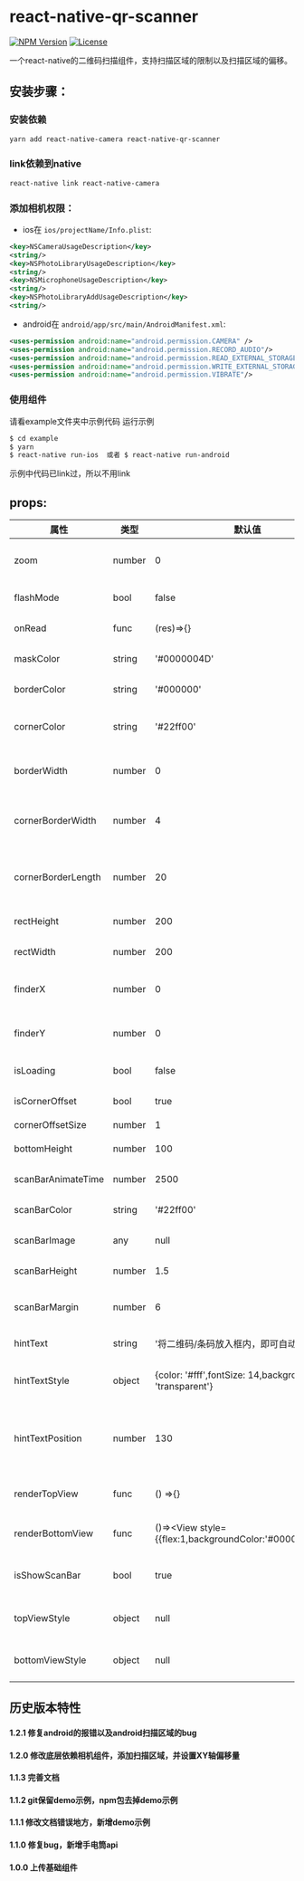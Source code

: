 # react-native-qr-scanner
[![NPM Version](https://img.shields.io/npm/v/react-native-qr-scanner.svg?style=flat)](https://www.npmjs.com/package/react-native-qr-scanner)
  [![License](http://img.shields.io/npm/l/react-native-qr-scanner.svg?style=flat)](https://github.com/shifeng1993/react-native-qr-scanner/blob/master/LICENSE)

一个react-native的二维码扫描组件，支持扫描区域的限制以及扫描区域的偏移。

## 安装步骤：

### 安装依赖
  ```bash
  yarn add react-native-camera react-native-qr-scanner
  ```

### link依赖到native 
  ```bash
  react-native link react-native-camera
  ```

### 添加相机权限：
- ios在 `ios/projectName/Info.plist`:
```xml
<key>NSCameraUsageDescription</key>
<string/>
<key>NSPhotoLibraryUsageDescription</key>
<string/>
<key>NSMicrophoneUsageDescription</key>
<string/>
<key>NSPhotoLibraryAddUsageDescription</key>
<string/>
```
- android在 `android/app/src/main/AndroidManifest.xml`:
```xml
<uses-permission android:name="android.permission.CAMERA" />
<uses-permission android:name="android.permission.RECORD_AUDIO"/>
<uses-permission android:name="android.permission.READ_EXTERNAL_STORAGE" />
<uses-permission android:name="android.permission.WRITE_EXTERNAL_STORAGE" />
<uses-permission android:name="android.permission.VIBRATE"/>
```

### 使用组件

请看example文件夹中示例代码
运行示例
```bash
$ cd example
$ yarn
$ react-native run-ios  或者 $ react-native run-android  
```
示例中代码已link过，所以不用link

## props:

| 属性                | 类型    | 默认值          | 备注 |
| -------------      | ------- | -------------  | ------------- |
| zoom          | number    | 0          |   相机焦距 范围0-1  |
| flashMode          | bool    | false          |   开启手电筒  |
| onRead             | func    | (res)=>{}      | 扫描回调 |
| maskColor          | string  | '#0000004D'    | 遮罩层颜色  |
| borderColor        | string  | '#000000'      | 边框颜色  |
| cornerColor        | string  | '#22ff00'      | 扫描框转角的颜色  |
| borderWidth        | number  | 0              | 扫描框的边框宽度  |
| cornerBorderWidth  | number  | 4              | 扫描框转角的border宽度  |
| cornerBorderLength | number  | 20             | 扫描框转角的宽度高度  |
| rectHeight         | number  | 200            | 扫描框高度  |
| rectWidth          | number  | 200            | 扫描框宽度  |
| finderX             | number  | 0            | 扫描框X轴偏移量  |
| finderY             | number  | 0            | 扫描框Y轴偏移量  |
| isLoading          | bool    | false          | 渲染加载动画  |
| isCornerOffset     | bool    | true           | 边角是否偏移  |
| cornerOffsetSize   | number  | 1              | 偏移量  |
| bottomHeight       | number  | 100            | 底部预留高度  |
| scanBarAnimateTime | number  | 2500           | 扫描线时间  |
| scanBarColor       | string  | '#22ff00'      | 扫描线颜色  |
| scanBarImage       | any     | null           | 扫描线图片  |
| scanBarHeight      | number  | 1.5            | 扫描线高度  |
| scanBarMargin      | number  | 6              | 扫描线左右margin  |
| hintText           | string  | '将二维码/条码放入框内，即可自动扫描'| 提示字符串  |
| hintTextStyle      | object  | {color: '#fff',fontSize: 14,backgroundColor: 'transparent'} | 提示字符串样式  |
| hintTextPosition   | number  | 130            | 提示字符串距离容器底部的值  |
| renderTopView      | func    | () =>{}        | render顶部View  |
| renderBottomView   | func    | ()=><View style={{flex:1,backgroundColor:'#0000004D'}}/> | render底部View  |
| isShowScanBar      | bool    | true           | 是否显示扫描线  |
| topViewStyle       | object  | null           | render顶部容器样式  |
| bottomViewStyle    | object  | null           | render底部容器样式  |    


## 历史版本特性
#### 1.2.1  修复android的报错以及android扫描区域的bug
#### 1.2.0  修改底层依赖相机组件，添加扫描区域，并设置XY轴偏移量
#### 1.1.3  完善文档
#### 1.1.2  git保留demo示例，npm包去掉demo示例
#### 1.1.1  修改文档错误地方，新增demo示例
#### 1.1.0  修复bug，新增手电筒api
#### 1.0.0  上传基础组件




